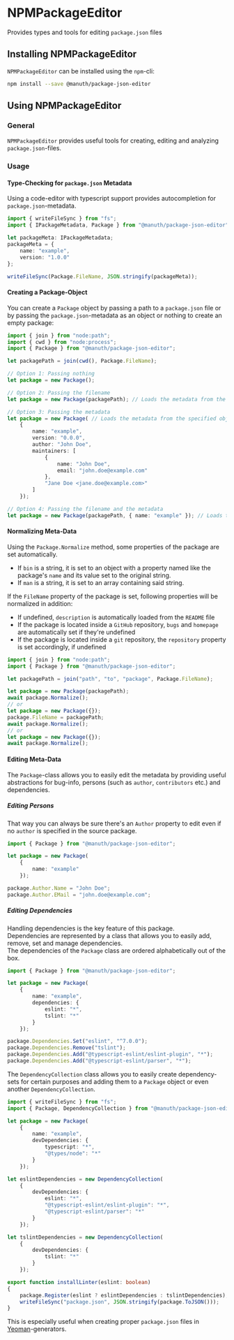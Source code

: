 # NPMPackageEditor
Provides types and tools for editing `package.json` files

## Installing NPMPackageEditor
`NPMPackageEditor` can be installed using the `npm`-cli:
```bash
npm install --save @manuth/package-json-editor
```

## Using NPMPackageEditor
### General
`NPMPackageEditor` provides useful tools for creating, editing and analyzing `package.json`-files.

### Usage
#### Type-Checking for `package.json` Metadata
Using a code-editor with typescript support provides autocompletion for `package.json`-metadata.

```ts
import { writeFileSync } from "fs";
import { IPackageMetadata, Package } from "@manuth/package-json-editor";

let packageMeta: IPackageMetadata;
packageMeta = {
    name: "example",
    version: "1.0.0"
};

writeFileSync(Package.FileName, JSON.stringify(packageMeta));
```


#### Creating a Package-Object
You can create a `Package` object by passing a path to a `package.json` file or by passing the `package.json`-metadata as an object or nothing to create an empty package:

```ts
import { join } from "node:path";
import { cwd } from "node:process";
import { Package } from "@manuth/package-json-editor";

let packagePath = join(cwd(), Package.FileName);

// Option 1: Passing nothing
let package = new Package();

// Option 2: Passing the filename
let package = new Package(packagePath); // Loads the metadata from the specified file

// Option 3: Passing the metadata
let package = new Package( // Loads the metadata from the specified object
    {
        name: "example",
        version: "0.0.0",
        author: "John Doe",
        maintainers: [
            {
                name: "John Doe",
                email: "john.doe@example.com"
            },
            "Jane Doe <jane.doe@example.com>"
        ]
    });

// Option 4: Passing the filename and the metadata
let package = new Package(packagePath, { name: "example" }); // Loads the metadata from the specified object
```

#### Normalizing Meta-Data
Using the `Package.Normalize` method, some properties of the package are set automatically.
  * If `bin` is a string, it is set to an object with a property named like the package's `name` and its value set to the original string.
  * If `man` is a string, it is set to an array containing said string.

If the `FileName` property of the package is set, following properties will be normalized in addition:
  * If undefined, `description` is automatically loaded from the `README` file
  * If the package is located inside a `GitHub` repository, `bugs` and `homepage` are automatically set if they're undefined
  * If the package is located inside a `git` repository, the `repository` property is set accordingly, if undefined

```ts
import { join } from "node:path";
import { Package } from "@manuth/package-json-editor";

let packagePath = join("path", "to", "package", Package.FileName);

let package = new Package(packagePath);
await package.Normalize();
// or
let package = new Package({});
package.FileName = packagePath;
await package.Normalize();
// or
let package = new Package({});
await package.Normalize();
```

#### Editing Meta-Data
The `Package`-class allows you to easily edit the metadata by providing useful abstractions for bug-info, persons (such as `author`, `contributors` etc.) and dependencies.

##### Editing Persons
That way you can always be sure there's an `Author` property to edit even if no `author` is specified in the source package.

```ts
import { Package } from "@manuth/package-json-editor";

let package = new Package(
    {
        name: "example"
    });

package.Author.Name = "John Doe";
package.Author.EMail = "john.doe@example.com";
```

##### Editing Dependencies
Handling dependencies is the key feature of this package.  
Dependencies are represented by a class that allows you to easily add, remove, set and manage dependencies.  
The dependencies of the `Package` class are ordered alphabetically out of the box.

```ts
import { Package } from "@manuth/package-json-editor";

let package = new Package(
    {
        name: "example",
        dependencies: {
            eslint: "*",
            tslint: "*"
        }
    });

package.Dependencies.Set("eslint", "^7.0.0");
package.Dependencies.Remove("tslint");
package.Dependencies.Add("@typescript-eslint/eslint-plugin", "*");
package.Dependencies.Add("@typescript-eslint/parser", "*");
```

The `DependencyCollection` class allows you to easily create dependency-sets for certain purposes and adding them to a `Package` object or even another `DependencyCollection`.

```ts
import { writeFileSync } from "fs";
import { Package, DependencyCollection } from "@manuth/package-json-editor";

let package = new Package(
    {
        name: "example",
        devDependencies: {
            typescript: "*",
            "@types/node": "*"
        }
    });

let eslintDependencies = new DependencyCollection(
    {
        devDependencies: {
            eslint: "*",
            "@typescript-eslint/eslint-plugin": "*",
            "@typescript-eslint/parser": "*"
        }
    });

let tslintDependencies = new DependencyCollection(
    {
        devDependencies: {
            tslint: "*"
        }
    });

export function installLinter(eslint: boolean)
{
    package.Register(eslint ? eslintDependencies : tslintDependencies);
    writeFileSync("package.json", JSON.stringify(package.ToJSON()));
}
```

This is especially useful when creating proper `package.json` files in [Yeoman]-generators.

<!--- References -->
[Yeoman]: https://yeoman.io/
